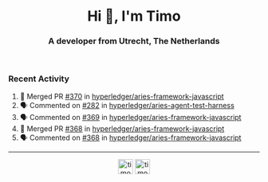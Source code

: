 <h1 align="center">Hi 👋, I'm Timo</h1>
<h3 align="center">A developer from Utrecht, The Netherlands</h3>
<br/>
<!-- https://github.com/rahuldkjain/github-profile-readme-generator --!>

<!--  <p align="left"><img src="https://github-readme-stats.vercel.app/api?username=timoglastra&show_icons=true&count_private=true&" alt="timoglastra" /></p> --!>

<!--
Github language stats
<p align="left"><img src="https://github-readme-stats.vercel.app/api/top-langs/?username=timoglastra&layout=compact" alt="timoglastra" /><p>
-->

<!-- Codestats language stats -->
<!-- <p align="left"><img src="https://codestats-readme.vercel.app/api/top-langs/?username=timoglastra&layout=compact&language_count=12" alt="timoglastra" /><p>    --!>
  
<h3>Recent Activity</h3>

<!--START_SECTION:activity-->
1. 🎉 Merged PR [#370](https://github.com/hyperledger/aries-framework-javascript/pull/370) in [hyperledger/aries-framework-javascript](https://github.com/hyperledger/aries-framework-javascript)
2. 🗣 Commented on [#282](https://github.com/hyperledger/aries-agent-test-harness/issues/282) in [hyperledger/aries-agent-test-harness](https://github.com/hyperledger/aries-agent-test-harness)
3. 🗣 Commented on [#369](https://github.com/hyperledger/aries-framework-javascript/issues/369) in [hyperledger/aries-framework-javascript](https://github.com/hyperledger/aries-framework-javascript)
4. 🎉 Merged PR [#368](https://github.com/hyperledger/aries-framework-javascript/pull/368) in [hyperledger/aries-framework-javascript](https://github.com/hyperledger/aries-framework-javascript)
5. 🗣 Commented on [#368](https://github.com/hyperledger/aries-framework-javascript/issues/368) in [hyperledger/aries-framework-javascript](https://github.com/hyperledger/aries-framework-javascript)
<!--END_SECTION:activity-->

---

<p align="center">
<a href="https://twitter.com/timoglastra" target="blank"><img align="center" src="https://cdn.jsdelivr.net/npm/simple-icons@3.0.1/icons/twitter.svg" alt="timoglastra" height="30" width="30" /></a>
<a href="https://linkedin.com/in/timoglastra" target="blank"><img align="center" src="https://cdn.jsdelivr.net/npm/simple-icons@3.0.1/icons/linkedin.svg" alt="timoglastra" height="30" width="30" /></a>
</p>



